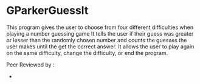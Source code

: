 # GParkerGuessIt
This program gives the user to choose from four different difficulties when playing a number guessing game
It tells the user if their guess was greater or lesser than the randomly chosen number and counts the guesses the user makes until the get the correct answer.
It allows the user to play again on the same difficulty, change the difficulty, or end the program.

Peer Reviewed by :

-
